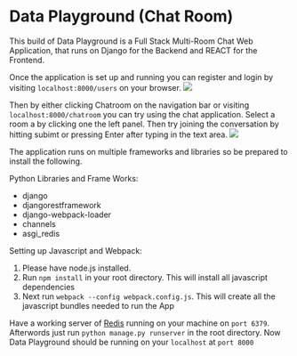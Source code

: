 # Data Playground (Chat Room)

This build of Data Playground is a Full Stack Multi-Room Chat Web Application, that runs on Django for the Backend and REACT for the Frontend. 

Once the application is set up and running you can register and login by visiting `localhost:8000/users` on your browser.
![](https://cloud.githubusercontent.com/assets/24658548/25831446/241e6694-3432-11e7-97af-088b0abe9d33.png)

Then by either clicking Chatroom on the navigation bar or visiting `localhost:8000/chatroom` you can try using the chat application. Select a room a by clicking one the left panel. Then try joining the conversation by hitting subimt or pressing Enter after typing in the text area.
![](https://cloud.githubusercontent.com/assets/24658548/25831445/241d9cdc-3432-11e7-86d9-02e272642473.png)

The application runs on multiple frameworks and libraries so be prepared to install the following.

Python Libraries and Frame Works:
* django
* djangorestframework
* django-webpack-loader
* channels
* asgi_redis


Setting up Javascript and Webpack:
1) Please have node.js installed.
2) Run `npm install` in your root directory. This will install all javascript dependencies
3) Next run `webpack --config webpack.config.js`. This will create all the javascript bundles needed to run the App


Have a working server of [Redis](https://redis.io/download) running on your machine on `port 6379`. Afterwords just run `python manage.py runserver` in the root directory. Now Data Playground should be running on your `localhost` at `port 8000`
